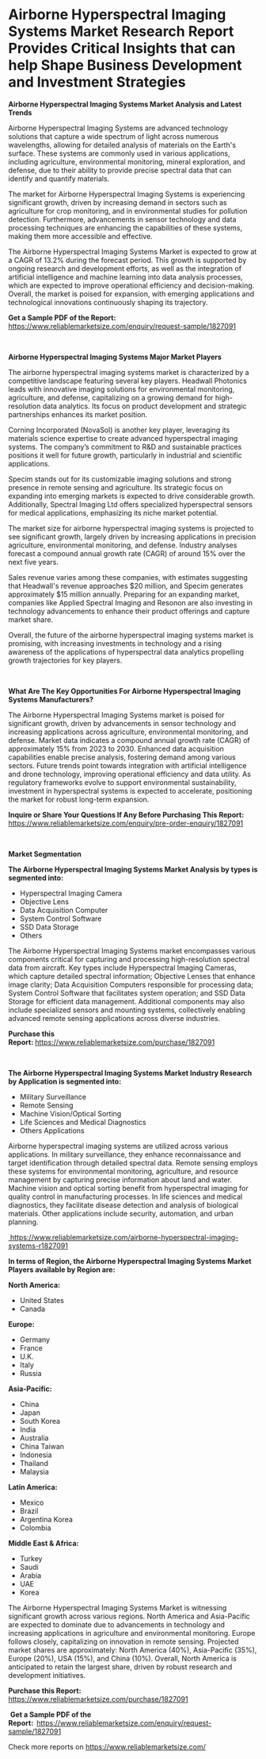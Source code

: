 <p><h1>Airborne Hyperspectral Imaging Systems Market Research Report Provides Critical Insights that can help Shape Business Development and Investment Strategies</h1></p><p><strong>Airborne Hyperspectral Imaging Systems Market Analysis and Latest Trends</strong></p>
<p><p>Airborne Hyperspectral Imaging Systems are advanced technology solutions that capture a wide spectrum of light across numerous wavelengths, allowing for detailed analysis of materials on the Earth's surface. These systems are commonly used in various applications, including agriculture, environmental monitoring, mineral exploration, and defense, due to their ability to provide precise spectral data that can identify and quantify materials.</p><p>The market for Airborne Hyperspectral Imaging Systems is experiencing significant growth, driven by increasing demand in sectors such as agriculture for crop monitoring, and in environmental studies for pollution detection. Furthermore, advancements in sensor technology and data processing techniques are enhancing the capabilities of these systems, making them more accessible and effective.</p><p>The Airborne Hyperspectral Imaging Systems Market is expected to grow at a CAGR of 13.2% during the forecast period. This growth is supported by ongoing research and development efforts, as well as the integration of artificial intelligence and machine learning into data analysis processes, which are expected to improve operational efficiency and decision-making. Overall, the market is poised for expansion, with emerging applications and technological innovations continuously shaping its trajectory.</p></p>
<p><strong>Get a Sample PDF of the Report:&nbsp;</strong> <a href="https://www.reliablemarketsize.com/enquiry/request-sample/1827091?utm_campaign=2580&utm_medium=2&utm_source=Github&utm_content=ia&utm_term=28022025&utm_id=airborne-hyperspectral-imaging-systems">https://www.reliablemarketsize.com/enquiry/request-sample/1827091</a></p>
<p>&nbsp;</p>
<p><strong>Airborne Hyperspectral Imaging Systems Major Market Players</strong></p>
<p><p>The airborne hyperspectral imaging systems market is characterized by a competitive landscape featuring several key players. Headwall Photonics leads with innovative imaging solutions for environmental monitoring, agriculture, and defense, capitalizing on a growing demand for high-resolution data analytics. Its focus on product development and strategic partnerships enhances its market position.</p><p>Corning Incorporated (NovaSol) is another key player, leveraging its materials science expertise to create advanced hyperspectral imaging systems. The company’s commitment to R&D and sustainable practices positions it well for future growth, particularly in industrial and scientific applications.</p><p>Specim stands out for its customizable imaging solutions and strong presence in remote sensing and agriculture. Its strategic focus on expanding into emerging markets is expected to drive considerable growth. Additionally, Spectral Imaging Ltd offers specialized hyperspectral sensors for medical applications, emphasizing its niche market potential.</p><p>The market size for airborne hyperspectral imaging systems is projected to see significant growth, largely driven by increasing applications in precision agriculture, environmental monitoring, and defense. Industry analyses forecast a compound annual growth rate (CAGR) of around 15% over the next five years.</p><p>Sales revenue varies among these companies, with estimates suggesting that Headwall's revenue approaches $20 million, and Specim generates approximately $15 million annually. Preparing for an expanding market, companies like Applied Spectral Imaging and Resonon are also investing in technology advancements to enhance their product offerings and capture market share.</p><p>Overall, the future of the airborne hyperspectral imaging systems market is promising, with increasing investments in technology and a rising awareness of the applications of hyperspectral data analytics propelling growth trajectories for key players.</p></p>
<p>&nbsp;</p>
<p><strong>What Are The Key Opportunities For Airborne Hyperspectral Imaging Systems Manufacturers?</strong></p>
<p><p>The Airborne Hyperspectral Imaging Systems market is poised for significant growth, driven by advancements in sensor technology and increasing applications across agriculture, environmental monitoring, and defense. Market data indicates a compound annual growth rate (CAGR) of approximately 15% from 2023 to 2030. Enhanced data acquisition capabilities enable precise analysis, fostering demand among various sectors. Future trends point towards integration with artificial intelligence and drone technology, improving operational efficiency and data utility. As regulatory frameworks evolve to support environmental sustainability, investment in hyperspectral systems is expected to accelerate, positioning the market for robust long-term expansion.</p></p>
<p><strong>Inquire or Share Your Questions If Any Before Purchasing This Report:</strong> <a href="https://www.reliablemarketsize.com/enquiry/pre-order-enquiry/1827091?utm_campaign=2580&utm_medium=2&utm_source=Github&utm_content=ia&utm_term=28022025&utm_id=airborne-hyperspectral-imaging-systems">https://www.reliablemarketsize.com/enquiry/pre-order-enquiry/1827091</a></p>
<p>&nbsp;</p>
<p><strong>Market Segmentation</strong></p>
<p><strong>The Airborne Hyperspectral Imaging Systems Market Analysis by types is segmented into:</strong></p>
<p><ul><li>Hyperspectral Imaging Camera</li><li>Objective Lens</li><li>Data Acquisition Computer</li><li>System Control Software</li><li>SSD Data Storage</li><li>Others</li></ul></p>
<p><p>The Airborne Hyperspectral Imaging Systems market encompasses various components critical for capturing and processing high-resolution spectral data from aircraft. Key types include Hyperspectral Imaging Cameras, which capture detailed spectral information; Objective Lenses that enhance image clarity; Data Acquisition Computers responsible for processing data; System Control Software that facilitates system operation; and SSD Data Storage for efficient data management. Additional components may also include specialized sensors and mounting systems, collectively enabling advanced remote sensing applications across diverse industries.</p></p>
<p><strong>Purchase this Report:&nbsp;</strong><a href="https://www.reliablemarketsize.com/purchase/1827091?utm_campaign=2580&utm_medium=2&utm_source=Github&utm_content=ia&utm_term=28022025&utm_id=airborne-hyperspectral-imaging-systems">https://www.reliablemarketsize.com/purchase/1827091</a></p>
<p>&nbsp;</p>
<p><strong>The Airborne Hyperspectral Imaging Systems Market Industry Research by Application is segmented into:</strong></p>
<p><ul><li>Military Surveillance</li><li>Remote Sensing</li><li>Machine Vision/Optical Sorting</li><li>Life Sciences and Medical Diagnostics</li><li>Others Applications</li></ul></p>
<p><p>Airborne hyperspectral imaging systems are utilized across various applications. In military surveillance, they enhance reconnaissance and target identification through detailed spectral data. Remote sensing employs these systems for environmental monitoring, agriculture, and resource management by capturing precise information about land and water. Machine vision and optical sorting benefit from hyperspectral imaging for quality control in manufacturing processes. In life sciences and medical diagnostics, they facilitate disease detection and analysis of biological materials. Other applications include security, automation, and urban planning.</p></p>
<p><a href="https://www.reliablemarketsize.com/airborne-hyperspectral-imaging-systems-r1827091?utm_campaign=2580&utm_medium=2&utm_source=Github&utm_content=ia&utm_term=28022025&utm_id=airborne-hyperspectral-imaging-systems">&nbsp;https://www.reliablemarketsize.com/airborne-hyperspectral-imaging-systems-r1827091</a></p>
<p><strong>In terms of Region, the Airborne Hyperspectral Imaging Systems Market Players available by Region are:</strong></p>
<p>
    <p> <strong> North America: </strong>
        <ul>
            <li>United States</li>
            <li>Canada</li>
        </ul>
        </p> 
    <p> <strong> Europe: </strong>
        <ul>
            <li>Germany</li>
            <li>France</li>
            <li>U.K.</li>
            <li>Italy</li>
            <li>Russia</li>
        </ul>
        </p> 
    <p> <strong> Asia-Pacific: </strong>
        <ul>
            <li>China</li>
            <li>Japan</li>
            <li>South Korea</li>
            <li>India</li>
            <li>Australia</li>
            <li>China Taiwan</li>
            <li>Indonesia</li>
            <li>Thailand</li>
            <li>Malaysia</li>
        </ul>
        </p> 
    <p> <strong> Latin America: </strong>
        <ul>
            <li>Mexico</li>
            <li>Brazil</li>
            <li>Argentina Korea</li>
            <li>Colombia</li>
        </ul>
        </p> 
    <p> <strong> Middle East & Africa: </strong>
        <ul>
            <li>Turkey</li>
            <li>Saudi</li>
            <li>Arabia</li>
            <li>UAE</li>
            <li>Korea</li>
        </ul>
    </p>
    </p>
<p><p>The Airborne Hyperspectral Imaging Systems Market is witnessing significant growth across various regions. North America and Asia-Pacific are expected to dominate due to advancements in technology and increasing applications in agriculture and environmental monitoring. Europe follows closely, capitalizing on innovation in remote sensing. Projected market shares are approximately: North America (40%), Asia-Pacific (35%), Europe (20%), USA (15%), and China (10%). Overall, North America is anticipated to retain the largest share, driven by robust research and development initiatives.</p></p>
<p><strong>Purchase this Report: </strong><a href="https://www.reliablemarketsize.com/purchase/1827091?utm_campaign=2580&utm_medium=2&utm_source=Github&utm_content=ia&utm_term=28022025&utm_id=airborne-hyperspectral-imaging-systems">https://www.reliablemarketsize.com/purchase/1827091</a></p>
<p>&nbsp;<strong>Get a Sample PDF of the Report:&nbsp;&nbsp;</strong><a href="https://www.reliablemarketsize.com/enquiry/request-sample/1827091?utm_campaign=2580&utm_medium=2&utm_source=Github&utm_content=ia&utm_term=28022025&utm_id=airborne-hyperspectral-imaging-systems">https://www.reliablemarketsize.com/enquiry/request-sample/1827091</a></p>
<p><strong></strong></p>
<p>Check more reports on <a href="https://www.reliablemarketsize.com/?utm_campaign=2580&utm_medium=2&utm_source=Github&utm_content=ia&utm_term=28022025&utm_id=airborne-hyperspectral-imaging-systems">https://www.reliablemarketsize.com/</a></p>